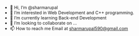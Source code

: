 - 👋 Hi, I’m @sharmarupal
- 👀 I’m interested in Web Development and C++ programming.
- 🌱 I’m currently learning Back-end Development
- 💞️ I’m looking to collaborate on ...
- 📫 How to reach me Email at sharmarupal590@gmail.com

<!---
sharmarupal/sharmarupal is a ✨ special ✨ repository because its `README.md` (this file) appears on your GitHub profile.
You can click the Preview link to take a look at your changes.
--->
